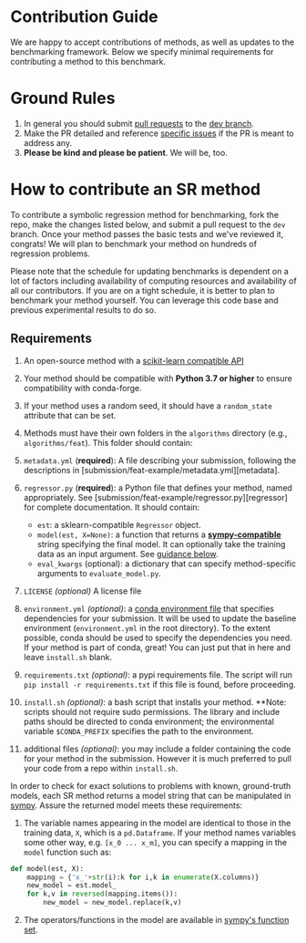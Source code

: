 Contribution Guide
==================

We are happy to accept contributions of methods, as well as updates to the benchmarking framework. 
Below we specify minimal requirements for contributing a method to this benchmark.

Ground Rules
=============

1. In general you should submit [pull requests](https://github.com/cavalab/srbench/compare) to the [dev branch](https://github.com/cavalab/srbench/tree/dev). 
2. Make the PR detailed and reference [specific issues](https://github.com/cavalab/srbench/issues) if the PR is meant to address any. 
3. **Please be kind and please be patient**. We will be, too.  

How to contribute an SR method
==============================

To contribute a symbolic regression method for benchmarking, fork the repo, make the changes listed below, and submit a pull request to the `dev` branch. 
Once your method passes the basic tests and we've reviewed it, congrats! 
We will plan to benchmark your method on hundreds of regression problems. 

Please note that the schedule for updating benchmarks is dependent on a lot of factors including availability of computing resources and availability of all our contributors. 
If you are on a tight schedule, it is better to plan to benchmark your method yourself. 
You can leverage this code base and previous experimental results to do so.

## Requirements

1. An open-source method with a [scikit-learn compatible API](https://scikit-learn.org/stable/developers/develop.html)
2. Your method should be compatible with **Python 3.7 or higher** to ensure compatibility with conda-forge.
3. If your method uses a random seed, it should have a `random_state` attribute that can be set.
4. Methods must have their own folders in the `algorithms` directory (e.g., `algorithms/feat`). 
This folder should contain:

  1. `metadata.yml` (**required**): A file describing your submission, following the descriptions in [submission/feat-example/metadata.yml][metadata]. 
  2. `regressor.py` (**required**): a Python file that defines your method, named appropriately. See [submission/feat-example/regressor.py][regressor] for complete documentation. 
      It should contain:
      -   `est`: a sklearn-compatible `Regressor` object. 
      -   `model(est, X=None)`: a function that returns a [**sympy-compatible**](https://www.sympy.org) string specifying the final model. It can optionally take the training data as an input argument. See [guidance below](###-returning-a-sympy-compatible-model-string). 
      -   `eval_kwargs` (optional): a dictionary that can specify method-specific arguments to `evaluate_model.py`.
  3. `LICENSE` *(optional)* A license file
  4. `environment.yml` *(optional)*: a [conda environment file](https://docs.conda.io/projects/conda/en/latest/user-guide/tasks/manage-environments.html#creating-an-environment-from-an-environment-yml-file) that specifies dependencies for your submission. 
  It will be used to update the baseline environment (`environment.yml` in the root directory). 
  To the extent possible, conda should be used to specify the dependencies you need. 
  If your method is part of conda, great! You can just put that in here and leave `install.sh` blank. 
  5. `requirements.txt` *(optional)*: a pypi requirements file. The script will run `pip install -r requirements.txt` if this file is found, before proceeding.
  5. `install.sh` *(optional)*: a bash script that installs your method. 
  **Note: scripts should not require sudo permissions. The library and include paths should be directed to conda environment; the environmental variable `$CONDA_PREFIX` specifies the path to the environment.
  6. additional files *(optional)*: you may include a folder containing the code for your method in the submission. However it is much preferred to pull your code from a repo within `install.sh`. 

In order to check for exact solutions to problems with known, ground-truth models, each SR method returns a model string that can be manipulated in [sympy](https://www.sympy.org). 
Assure the returned model meets these requirements:

1. The variable names appearing in the model are identical to those in the training data, `X`, which is a `pd.Dataframe`. 
If your method names variables some other way, e.g. `[x_0 ... x_m]`, you can
specify a mapping in the `model` function such as:

```python
def model(est, X):
    mapping = {'x_'+str(i):k for i,k in enumerate(X.columns)}
    new_model = est.model_
    for k,v in reversed(mapping.items()):
        new_model = new_model.replace(k,v)
```

2. The operators/functions in the model are available in [sympy's function set](https://docs.sympy.org/latest/modules/functions/index.html). 
